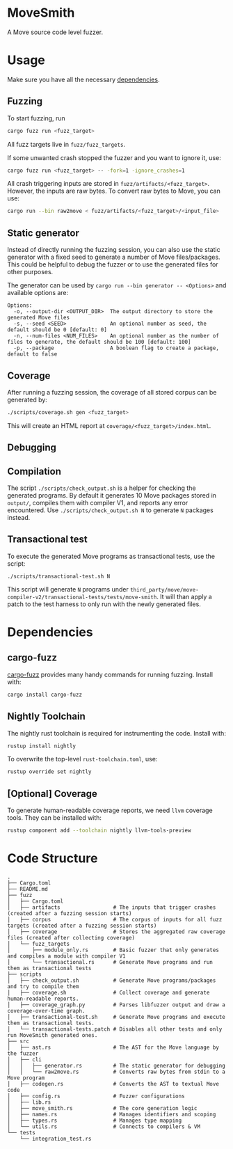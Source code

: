 # MoveSmith

A Move source code level fuzzer.

# Usage

Make sure you have all the necessary [dependencies](#dependencies).

## Fuzzing

To start fuzzing, run
```bash
cargo fuzz run <fuzz_target>
```

All fuzz targets live in `fuzz/fuzz_targets`.

If some unwanted crash stopped the fuzzer and you want to ignore it, use:
```bash
cargo fuzz run <fuzz_target> -- -fork=1 -ignore_crashes=1
```

All crash triggering inputs are stored in `fuzz/artifacts/<fuzz_target>`.  However, the inputs are raw bytes. To convert raw bytes to Move, you can use:
```bash
cargo run --bin raw2move < fuzz/artifacts/<fuzz_target>/<input_file>
```

## Static generator

Instead of directly running the fuzzing session, you can also use the static generator with a fixed seed to generate a number of Move files/packages. This could be helpful to debug the fuzzer or to use the generated files for other purposes.

The generator can be used by `cargo run --bin generator -- <Options>` and available options are:

```
Options:
  -o, --output-dir <OUTPUT_DIR>  The output directory to store the generated Move files
  -s, --seed <SEED>              An optional number as seed, the default should be 0 [default: 0]
  -n, --num-files <NUM_FILES>    An optional number as the number of files to generate, the default should be 100 [default: 100]
  -p, --package                  A boolean flag to create a package, default to false
```
## Coverage

After running a fuzzing session, the coverage of all stored corpus can be generated by:
```bash
./scripts/coverage.sh gen <fuzz_target>
```

This will create an HTML report at `coverage/<fuzz_target>/index.html`.

## Debugging

## Compilation

The script `./scripts/check_output.sh` is a helper for checking the generated programs.
By default it generates 10 Move packages stored in `output/`, compiles them with compiler V1, and reports any error encountered.
Use `./scripts/check_output.sh N` to generate `N` packages instead.

## Transactional test

To execute the generated Move programs as transactional tests, use the script:
```
./scripts/transactional-test.sh N
```

This script will generate `N` programs under `third_party/move/move-compiler-v2/transactional-tests/tests/move-smith`.
It will than apply a patch to the test harness to only run with the newly generated files.

# Dependencies

## cargo-fuzz

[cargo-fuzz][cargo-fuzz] provides many handy commands for running fuzzing. Install with:
```bash
cargo install cargo-fuzz
```

## Nightly Toolchain

The nightly rust toolchain is required for instrumenting the code. Install with:
```bash
rustup install nightly
```

To overwrite the top-level `rust-toolchain.toml`, use:
```bash
rustup override set nightly
```

## [Optional] Coverage

To generate human-readable coverage reports, we need `llvm` coverage tools.
They can be installed with:
```bash
rustup component add --toolchain nightly llvm-tools-preview
```

# Code Structure

```
.
├── Cargo.toml
├── README.md
├── fuzz
│   ├── Cargo.toml
│   ├── artifacts                 # The inputs that trigger crashes (created after a fuzzing session starts)
│   ├── corpus                    # The corpus of inputs for all fuzz targets (created after a fuzzing session starts)
│   ├── coverage                  # Stores the aggregated raw coverage files (created after collecting coverage)
│   └── fuzz_targets
│       ├── module_only.rs        # Basic fuzzer that only generates and compiles a module with compiler V1
│       └── transactional.rs      # Generate Move programs and run them as transactional tests
├── scripts
│   ├── check_output.sh           # Generate Move programs/packages and try to compile them
│   ├── coverage.sh               # Collect coverage and generate human-readable reports.
│   ├── coverage_graph.py         # Parses libfuzzer output and draw a coverage-over-time graph.
│   ├── transactional-test.sh     # Generate Move programs and execute them as transactional tests.
│   └── transactional-tests.patch # Disables all other tests and only run MoveSmith generated ones.
├── src
│   ├── ast.rs                    # The AST for the Move language by the fuzzer
│   ├── cli
│   │   ├── generator.rs          # The static generator for debugging
│   │   └── raw2move.rs           # Converts raw bytes from stdin to a Move program
│   ├── codegen.rs                # Converts the AST to textual Move code
│   ├── config.rs                 # Fuzzer configurations
│   ├── lib.rs
│   ├── move_smith.rs             # The core generation logic
│   ├── names.rs                  # Manages identifiers and scoping
│   ├── types.rs                  # Manages type mapping
│   └── utils.rs                  # Connects to compilers & VM
└── tests
    └── integration_test.rs
```


[cargo-fuzz]: https://github.com/rust-fuzz/cargo-fuzz
